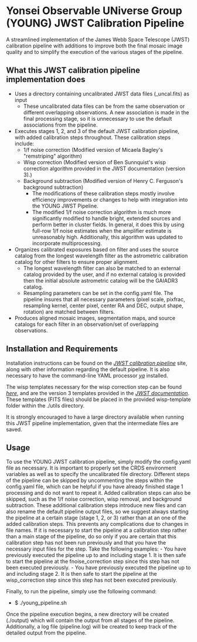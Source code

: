 # Yonsei Observable UNiverse Group (YOUNG) JWST Calibration Pipeline

A streamlined implementation of the James Webb Space Telescope (JWST) calibration pipeline with additions to improve both the final mosaic image quality and to
simplify the execution of the various stages of the pipeline.

## What this JWST calibration pipeline implementation does

- Uses a directory containing uncalibrated JWST data files (_uncal.fits) as input
    - These uncalibrated data files can be from the same observation or different overlapping observations. A new association is made in the final processing stage, so it is 
    unnecessary to use the default associations from the pipeline.
- Executes stages 1, 2, and 3 of the default JWST calibration pipeline, with added calibration steps throughout. These calibration steps include:
    - 1/f noise correction (Modified version of Micaela Bagley's "remstriping" algorithm)
    - Wisp correction (Modified version of Ben Sunnquist's wisp correction algorithm provided in the JWST documentation (version 3).)
    - Background subtraction (Modified version of Henry C. Ferguson's background subtraction)
        - The modifications of these calibration steps mostly involve efficiency improvements or changes to help with integration into the YOUNG JWST Pipeline.
        - The modified 1/f noise correction algorithm is much more significantly modified to handle bright, extended sources and perform better in cluster fields. In general, 
        it does this by using full-row 1/f noise estimates when the amplifier estimate is unreasonably high. Additionally, this algorithm was updated to incorporate multiprocessing.
- Organizes calibrated exposures based on filter and uses the source catalog from the longest wavelength filter as the astrometric calibration catalog for other filters to ensure
proper alignment.
    - The longest wavelength filter can also be matched to an external catalog provided by the user, and if no external catalog is provided then the initial absolute astrometric
    catalog will be the GAIADR3 catalog.
    - Resampling parameters can be set in the config.yaml file. The pipeline insures that all necessary parameters (pixel scale, pixfrac, resampling kernel, center pixel, center RA 
    and DEC, output shape, rotation) are matched between filters.
- Produces aligned mosaic images, segmentation maps, and source catalogs for each filter in an observation/set of overlapping observations.

## Installation and Requirements

Installation instructions can be found on the [*JWST calibration pipeline*](https://jwst-pipeline.readthedocs.io/en/latest/) site, along with other information regarding the default 
pipeline. It is also necessary to have the command-line YAML processor [*yq*](https://pypi.org/project/yq/) installed. 

The wisp templates necessary for the wisp correction step can be found [*here*](https://stsci.app.box.com/s/1bymvf1lkrqbdn9rnkluzqk30e8o2bne/folder/275049066832?page=2), and are the version 3 templates provided in the [*JWST documentation*](https://jwst-docs.stsci.edu/known-issues-with-jwst-data/nircam-known-issues/nircam-scattered-light-artifacts#gsc.tab=0). These templates (FITS files) should be placed in the provided wisp-template folder within the ./utils directory.

It is strongly encouraged to have a large directory available when running this JWST pipeline implementation, given that the intermediate files are saved.

## Usage

To use the YOUNG JWST calibration pipeline, simply modify the config.yaml file as necessary. It is important to properly set the CRDS environment variables as well as to specify the uncalibrated file directory. Different steps of the pipeline can be skipped by uncommenting the steps within the config.yaml file, which can be helpful if you have already finished stage 1 processing and do not want to repeat it. Added calibration steps can also be skipped, such as the 1/f noise correction, wisp removal, and background subtraction. These additional calibration steps introduce new files and can also rename the default pipeline output files, so we suggest always starting the pipeline at a certain stage (stage 1, 2, or 3) rather than at an one of the added calibration steps. This prevents any complications due to changes in file names. If it is necessary to start the pipeline at a calibration step rather than a main stage of the pipeline, do so only if you are certain that this calibration step has not been run previously and that you have the necessary input files for the step. Take the following examples:
    - You have previously executed the pipeline up to and including stage 1. It is then safe to start the pipeline at the fnoise_correction step since this step has not been executed previously.
    - You have previously executed the pipeline up to and including stage 2. It is then safe to start the pipeline at the wisp_correction step since this step has not been executed previously.

Finally, to run the pipeline, simply use the following command:
- $ ./young_pipeline.sh

Once the pipeline execution begins, a new directory will be created (./output) which will contain the output from all stages of the pipeline. Additionally, a log file (pipeline.log) will be created to keep track of the detailed output from the pipeline.
